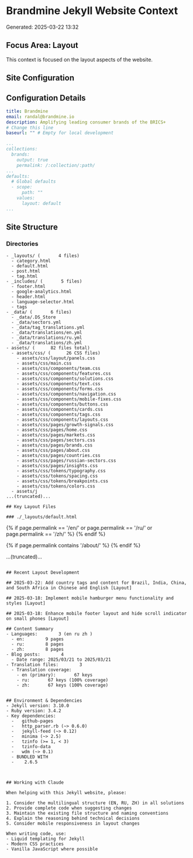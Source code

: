 # Brandmine Jekyll Website Context
Generated: 2025-03-22 13:32

## Focus Area: Layout

This context is focused on the layout aspects of the website.

## Site Configuration
## Configuration Details
```yaml
title: Brandmine
email: randal@brandmine.io
description: Amplifying leading consumer brands of the BRICS+
# Change this line
baseurl: "" # Empty for local development

...
collections:
  brands:
    output: true
    permalink: /:collection/:path/
...
defaults:
  # Global defaults
  - scope:
      path: ""
    values:
      layout: default
...
```


## Site Structure
### Directories
```
- _layouts/ (       4 files)
  - category.html
  - default.html
  - post.html
  - tag.html
- _includes/ (       5 files)
  - footer.html
  - google-analytics.html
  - header.html
  - language-selector.html
  - tags
- _data/ (       6 files)
  - _data/.DS_Store
  - _data/sectors.yml
  - _data/tag_translations.yml
  - _data/translations/en.yml
  - _data/translations/ru.yml
  - _data/translations/zh.yml
- assets/ (      82 files total)
  - assets/css/ (      26 CSS files)
    - assets/css/layout/panels.css
    - assets/css/main.css
    - assets/css/components/team.css
    - assets/css/components/features.css
    - assets/css/components/solutions.css
    - assets/css/components/text.css
    - assets/css/components/forms.css
    - assets/css/components/navigation.css
    - assets/css/components/mobile-fixes.css
    - assets/css/components/buttons.css
    - assets/css/components/cards.css
    - assets/css/components/tags.css
    - assets/css/components/layouts.css
    - assets/css/pages/growth-signals.css
    - assets/css/pages/home.css
    - assets/css/pages/markets.css
    - assets/css/pages/sectors.css
    - assets/css/pages/brands.css
    - assets/css/pages/about.css
    - assets/css/pages/countries.css
    - assets/css/pages/russian-sectors.css
    - assets/css/pages/insights.css
    - assets/css/tokens/typography.css
    - assets/css/tokens/spacing.css
    - assets/css/tokens/breakpoints.css
    - assets/css/tokens/colors.css
  - assets/j
...(truncated)...

## Key Layout Files

### ./_layouts/default.html
```
<!DOCTYPE html>
<html lang="{% if page.lang %}{{ page.lang }}{% else %}en{% endif %}">
<head>
  <meta charset="utf-8">
  <meta name="viewport" content="width=device-width, initial-scale=1">
  <title>{% if page.title %}{{ page.title }}{% else %}{{ site.data.translations[page.lang].site.title }}{% endif %}</title>
  <meta name="description" content="{% if page.excerpt %}{{ page.excerpt | strip_html | strip_newlines | truncate: 160 }}{% else %}{{ site.data.translations[page.lang].site.description }}{% endif %}">

  <!-- Favicon -->
  <link rel="apple-touch-icon" sizes="180x180" href="{{ '/assets/images/favicons/apple-touch-icon.png' | relative_url }}">
  <link rel="icon" type="image/png" sizes="32x32" href="{{ '/assets/images/favicons/favicon-32x32.png' | relative_url }}">
  <link rel="icon" type="image/png" sizes="16x16" href="{{ '/assets/images/favicons/favicon-16x16.png' | relative_url }}">
  <link rel="shortcut icon" href="{{ '/assets/images/favicons/favicon.ico' | relative_url }}">
  <link rel="manifest" href="{{ '/assets/images/favicons/site.webmanifest' | relative_url }}">

  <!-- Style Sheets --> 
   
  <!-- 1. Design Tokens -->
  <link rel="stylesheet" href="{{ '/assets/css/tokens/colors.css' | relative_url }}">
  <link rel="stylesheet" href="{{ '/assets/css/tokens/typography.css' | relative_url }}">
  <link rel="stylesheet" href="{{ '/assets/css/tokens/breakpoints.css' | relative_url }}">
  <link rel="stylesheet" href="{{ '/assets/css/tokens/spacing.css' | relative_url }}">

  <!-- 2. Base Styles -->
  <link rel="stylesheet" href="{{ '/assets/css/main.css' | relative_url }}">
 
  <!-- 3. Component Styles -->
  <link rel="stylesheet" href="{{ '/assets/css/components/buttons.css' | relative_url }}">
  <link rel="stylesheet" href="{{ '/assets/css/components/cards.css' | relative_url }}">
  <link rel="stylesheet" href="{{ '/assets/css/components/features.css' | relative_url }}">
  <link rel="stylesheet" href="{{ '/assets/css/components/forms.css' | relative_url }}">
  <link rel="stylesheet" href="{{ '/assets/css/components/layouts.css' | relative_url }}">
  <link rel="stylesheet" href="{{ '/assets/css/components/navigation.css' | relative_url }}">
  <link rel="stylesheet" href="{{ '/assets/css/components/solutions.css' | relative_url }}">
  <link rel="stylesheet" href="{{ '/assets/css/components/team.css' | relative_url }}">
  <link rel="stylesheet" href="{{ '/assets/css/components/text.css' | relative_url }}">
  <link rel="stylesheet" href="{{ '/assets/css/components/buttons.css' | relative_url }}">
  <link rel="stylesheet" href="{{ '/assets/css/components/tags.css' | relative_url }}">

  <!-- 4. Layout Styles -->
  <link rel="stylesheet" href="{{ '/assets/css/layout/panels.css' | relative_url }}">

  <!-- 5. Page-Specific Styles (conditionally loaded) -->
  {% if page.permalink == '/en/' or page.permalink == '/ru/' or page.permalink == '/zh/' %}
    <link rel="stylesheet" href="{{ '/assets/css/pages/home.css' | relative_url }}">
  {% endif %}

  {% if page.permalink contains '/about/' %}
    <link rel="stylesheet" href="{{ '/assets/css/pages/about.css' | relative_url }}">
  {% endif %}

...(truncated)...
```

## Recent Layout Development

## 2025-03-22: Add country tags and content for Brazil, India, China, and South Africa in Chinese and English [Layout]

## 2025-03-18: Implement mobile hamburger menu functionality and styles [Layout]

## 2025-03-18: Enhance mobile footer layout and hide scroll indicator on small phones [Layout]

## Content Summary
- Languages:        3 (en ru zh )
  - en:        9 pages
  - ru:        8 pages
  - zh:        8 pages
- Blog posts:        4
  - Date range: 2025/03/21 to 2025/03/21
- Translation files:        3
  - Translation coverage:
    - en (primary):       67 keys
    - ru:       67 keys (100% coverage)
    - zh:       67 keys (100% coverage)


## Environment & Dependencies
- Jekyll version: 3.10.0
- Ruby version: 3.4.2
- Key dependencies:
  -   github-pages
  -   http_parser.rb (~> 0.6.0)
  -   jekyll-feed (~> 0.12)
  -   minima (~> 2.5)
  -   tzinfo (>= 1, < 3)
  -   tzinfo-data
  -   wdm (~> 0.1)
  - BUNDLED WITH
  -    2.6.5



## Working with Claude

When helping with this Jekyll website, please:

1. Consider the multilingual structure (EN, RU, ZH) in all solutions
2. Provide complete code when suggesting changes
3. Maintain the existing file structure and naming conventions
4. Explain the reasoning behind technical decisions
5. Consider mobile responsiveness in layout changes

When writing code, use:
- Liquid templating for Jekyll
- Modern CSS practices
- Vanilla JavaScript where possible
